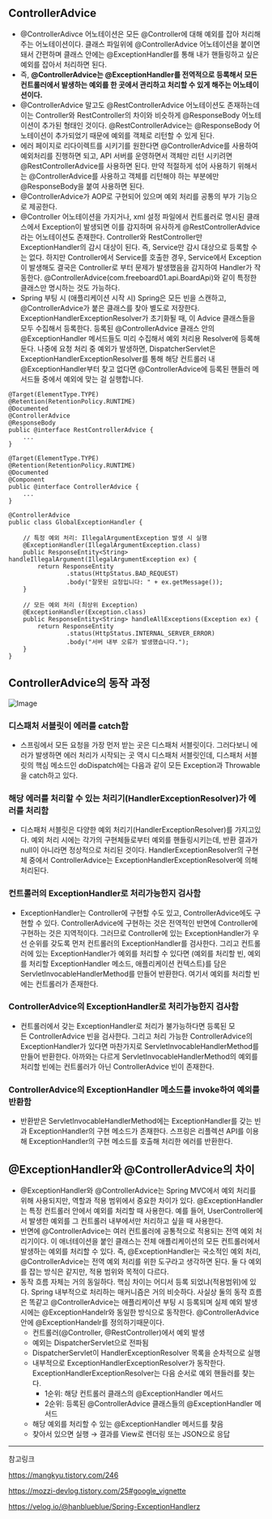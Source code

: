 ## ControllerAdvice
- @ControllerAdivce 어노테이션은 모든 @Controller에 대해 예외를 잡아 처리해주는 어노테이션이다. 클래스 파일위에 @ControllerAdvice 어노테이션을 붙이면 돼서 간편하며 클래스 안에는 @ExceptionHandler를 통해 내가 핸들링하고 싶은 예외를 잡아서 처리하면 된다. 
- 즉, **@ControllerAdvice는 @ExceptionHandler를 전역적으로 등록해서 모든 컨트롤러에서 발생하는 예외를 한 곳에서 관리하고 처리할 수 있게 해주는 어노테이션이다.**
- @ControllerAdvice 말고도 @RestControllerAdvice 어노테이션도 존재하는데 이는 Controller와 RestController의 차이와 비슷하게 @ResponseBody 어노테이션이 추가된 형태인 것이다. @RestControllerAdvice는 @ResponseBody 어노테이션이 추가되었기 때문에 예외를 객체로 리턴할 수 있게 된다. 
- 에러 페이지로 리다이렉트를 시키기를 원한다면 @ControllerAdvice를 사용하여 예외처리를 진행하면 되고, API 서버를 운영하면서 객체만 리턴 시키려면 @RestControllerAdvice를 사용하면 된다. 만약 적절하게 섞어 사용하기 위해서는 @ControllerAdvice를 사용하고 객체를 리턴해야 하는 부분에만 @ResponseBody을 붙여 사용하면 된다.
- @ControllerAdvice가 AOP로 구현되어 있으며 예외 처리를 공통의 부가 기능으로 제공한다.
- @Controller 어노테이션을 가지거나, xml 설정 파일에서 컨트롤러로 명시된 클래스에서 Exception이 발생되면 이를 감지하며 유사하게 @RestControllerAdvice라는 어노테이션도 존재한다. Controller와 RestController만 ExceptionHandler의 감시 대상이 된다. 즉, Service만 감시 대상으로 등록할 수는 없다. 하지만 Controller에서 Service를 호출한 경우, Service에서 Exception이 발생해도 결국은 Controller로 부터 문제가 발생했음을 감지하여 Handler가 작동한다. @ControllerAdvice(com.freeboard01.api.BoardApi)와 같이 특정한 클래스만 명시하는 것도 가능하다.
- Spring 부팅 시 (애플리케이션 시작 시) Spring은 모든 빈을 스캔하고, @ControllerAdvice가 붙은 클래스를 찾아 별도로 저장한다. ExceptionHandlerExceptionResolver가 초기화될 때, 이 Advice 클래스들을 모두 수집해서 등록한다. 등록된 @ControllerAdvice 클래스 안의 @ExceptionHandler 메서드들도 미리 수집해서 예외 처리용 Resolver에 등록해둔다. 나중에 요청 처리 중 예외가 발생하면, DispatcherServlet은 ExceptionHandlerExceptionResolver를 통해 해당 컨트롤러 내 @ExceptionHandler부터 찾고 없다면 @ControllerAdvice에 등록된 핸들러 메서드들 중에서 예외에 맞는 걸 실행합니다.


```
@Target(ElementType.TYPE)
@Retention(RetentionPolicy.RUNTIME)
@Documented
@ControllerAdvice
@ResponseBody
public @interface RestControllerAdvice {
    ...
}

@Target(ElementType.TYPE)
@Retention(RetentionPolicy.RUNTIME)
@Documented
@Component
public @interface ControllerAdvice {
    ...
}

@ControllerAdvice
public class GlobalExceptionHandler {

    // 특정 예외 처리: IllegalArgumentException 발생 시 실행
    @ExceptionHandler(IllegalArgumentException.class)
    public ResponseEntity<String> handleIllegalArgument(IllegalArgumentException ex) {
        return ResponseEntity
                .status(HttpStatus.BAD_REQUEST)
                .body("잘못된 요청입니다: " + ex.getMessage());
    }

    // 모든 예외 처리 (최상위 Exception)
    @ExceptionHandler(Exception.class)
    public ResponseEntity<String> handleAllExceptions(Exception ex) {
        return ResponseEntity
                .status(HttpStatus.INTERNAL_SERVER_ERROR)
                .body("서버 내부 오류가 발생했습니다.");
    }
}

```


## ControllerAdvice의 동작 과정 

![Image](https://github.com/user-attachments/assets/a7545a44-d616-48b6-91fa-91de680c0acb)

### 디스패처 서블릿이 에러를 catch함
- 스프링에서 모든 요청을 가장 먼저 받는 곳은 디스패처 서블릿이다. 그러다보니 에러가 발생하면 에러 처리가 시작되는 곳 역시 디스패처 서블릿인데, 디스패처 서블릿의 핵심 메소드인 doDispatch에는 다음과 같이 모든 Exception과 Throwable을 catch하고 있다.

### 해당 에러를 처리할 수 있는 처리기(HandlerExceptionResolver)가 에러를 처리함
- 디스패처 서블릿은 다양한 예외 처리기(HandlerExceptionResolver)를 가지고있다. 예외 처리 시에는 각가의 구현체들로부터 예외를 핸들링시키는데, 반환 결과가 null이 아니라면 정상적으로 처리된 것이다. HandlerExceptionResolver의 구현체 중에서 ControllerAdvice는 ExceptionHandlerExceptionResolver에 의해 처리된다.

### 컨트롤러의 ExceptionHandler로 처리가능한지 검사함
- ExceptionHandler는 Controller에 구현할 수도 있고, ControllerAdvice에도 구현할 수 있다. ControllerAdvice에 구현하는 것은 전역적인 반면에 Controller에 구현하는 것은 지역적이다. 그러므로 Controller에 있는 ExceptionHandler가 우선 순위를 갖도록 먼저 컨트롤러의 ExceptionHandler를 검사한다. 그리고 컨트롤러에 있는 ExceptionHandler가 예외를 처리할 수 있다면 (예외를 처리할 빈, 예외를 처리할 ExceptionHandler 메소드, 애플리케이션 컨텍스트)를 담은 ServletInvocableHandlerMethod를 만들어 반환한다. 여기서 예외를 처리할 빈에는 컨트롤러가 존재한다.

### ControllerAdvice의 ExceptionHandler로 처리가능한지 검사함
- 컨트롤러에서 갖는 ExceptionHandler로 처리가 불가능하다면 등록된 모든 ControllerAdvice 빈을 검사한다. 그리고 처리 가능한 ControllerAdvice의 ExceptionHandler가 있다면 마찬가지로 ServletInvocableHandlerMethod를 만들어 반환한다. 아까와는 다르게 ServletInvocableHandlerMethod의 예외를 처리할 빈에는 컨트롤러가 아닌 ControllerAdvice 빈이 존재한다.

### ControllerAdvice의 ExceptionHandler 메소드를 invoke하여 예외를 반환함
- 반환받은 ServletInvocableHandlerMethod에는 ExceptionHandler를 갖는 빈과 ExceptionHandler의 구현 메소드가 존재한다. 스프링은 리플렉션 API를 이용해 ExceptionHandler의 구현 메소드를 호출해 처리한 에러를 반환한다.

## @ExceptionHandler와 @ControllerAdvice의 차이
- @ExceptionHandler와 @ControllerAdvice는 Spring MVC에서 예외 처리를 위해 사용되지만, 역할과 적용 범위에서 중요한 차이가 있다. @ExceptionHandler는 특정 컨트롤러 안에서 예외를 처리할 때 사용한다. 예를 들어, UserController에서 발생한 예외를 그 컨트롤러 내부에서만 처리하고 싶을 때 사용한다.
- 반면에 @ControllerAdvice는 여러 컨트롤러에 공통적으로 적용되는 전역 예외 처리기이다. 이 애너테이션을 붙인 클래스는 전체 애플리케이션의 모든 컨트롤러에서 발생하는 예외를 처리할 수 있다. 즉, @ExceptionHandler는 국소적인 예외 처리, @ControllerAdvice는 전역 예외 처리를 위한 도구라고 생각하면 된다. 둘 다 예외를 잡는 방식은 같지만, 적용 범위와 목적이 다르다.
- 동작 흐름 자체는 거의 동일하다. 핵심 차이는 어디서 등록 되었냐(적용범위)에 있다. Spring 내부적으로 처리하는 매커니즘은 거의 비슷하다. 사실상 둘의 동작 흐름은 똑같고 @ControllerAdvice는 애플리케이션 부팅 시 등록되며 실제 예외 발생시에는 @ExceptionHandelr와 동일한 방식으로 동작한다. @ControllerAdvice 안에 @ExceptionHandelr를 정의하기때문이다.
    - 컨트롤러(@Controller, @RestController)에서 예외 발생
    - 예외는 DispatcherServlet으로 전파됨
    - DispatcherServlet이 HandlerExceptionResolver 목록을 순차적으로 실행
    - 내부적으로 ExceptionHandlerExceptionResolver가 동작한다. ExceptionHandlerExceptionResolver는 다음 순서로 예외 핸들러를 찾는다.
        - 1순위: 해당 컨트롤러 클래스의 @ExceptionHandler 메서드
        - 2순위: 등록된 @ControllerAdvice 클래스들의 @ExceptionHandler 메서드
    - 해당 예외를 처리할 수 있는 @ExceptionHandler 메서드를 찾음
    - 찾아서 있으면 실행 → 결과를 View로 렌더링 또는 JSON으로 응답


---

참고링크 

https://mangkyu.tistory.com/246

https://mozzi-devlog.tistory.com/25#google_vignette

https://velog.io/@hanblueblue/Spring-ExceptionHandlerz